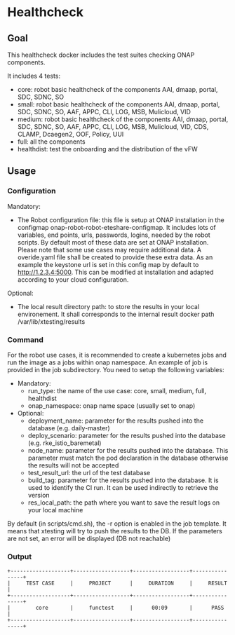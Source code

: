 # Healthcheck

## Goal

This healthcheck docker includes the test suites checking ONAP components.

It includes 4 tests:

* core: robot basic healthcheck of the components AAI, dmaap, portal, SDC, SDNC,
  SO
* small: robot basic healthcheck of the components AAI, dmaap, portal, SDC, SDNC,
  SO, AAF, APPC, CLI, LOG, MSB, Mulicloud, VID
* medium: robot basic healthcheck of the components AAI, dmaap, portal, SDC, SDNC,
  SO, AAF, APPC, CLI, LOG, MSB, Mulicloud, VID, CDS, CLAMP, Dcaegen2, OOF,
  Policy, UUI
* full: all the components
* healthdist: test the onboarding and the distribution of the vFW

## Usage

### Configuration

Mandatory:

* The Robot configuration file: this file is setup at ONAP installation in the
  configmap onap-robot-robot-eteshare-configmap. It includes lots of variables,
  end points, urls, passwords, logins, needed by the robot scripts.
  By default most of these data are set at ONAP installation.
  Please note that some use cases may require additional data. A overide.yaml
  file shall be created to provide these extra data.
  As an example the keystone url is set in this config map by default to
  <http://1.2.3.4:5000>. This can be modified at installation and adapted
  according to your cloud configuration.

Optional:

* The local result directory path: to store the results in your local
  environement. It shall corresponds to the internal result docker path
  /var/lib/xtesting/results

### Command

For the robot use cases, it is recommended to create a kubernetes jobs and run
the image as a jobs within onap namespace.
An example of job is provided in the job subdirectory. You need to setup the
following variables:

* Mandatory:
  * run_type: the name of the use case: core, small, medium, full, healthdist
  * onap_namespace: onap name space (usually set to onap)
* Optional:
  * deployment_name: parameter for the results pushed into the database (e.g.
    daily-master)
  * deploy_scenario: parameter for the results pushed into the database (e.g.
    rke_istio_baremetal)
  * node_name: parameter for the results pushed into the database. This
    parameter must match the pod declaration in the database otherwise the
    results will not be accepted
  * test_result_url: the url of the test database
  * build_tag: parameter for the results pushed into the database. It is used to
    identify the CI run. It can be used indirectly to retrieve the version
  * res_local_path: the path where you want to save the result logs on your
    local machine

By default (in scripts/cmd.sh), the -r option is enabled in the job template.
It means that xtesting will try to push the results to the DB.
If the parameters are not set, an error will be displayed (DB not reachable)

### Output

```
+-------------------+------------------+------------------+----------------+
|     TEST CASE     |     PROJECT      |     DURATION     |     RESULT     |
+-------------------+------------------+------------------+----------------+
|        core       |     functest     |      00:09       |      PASS      |
+-------------------+------------------+------------------+----------------+
```
